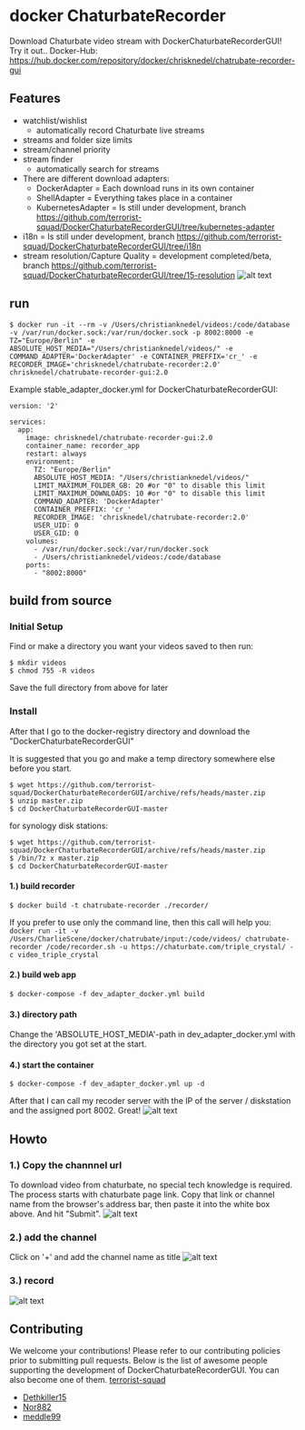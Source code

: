 # docker ChaturbateRecorder
Download Chaturbate video stream with  DockerChaturbateRecorderGUI! Try it out..
Docker-Hub: https://hub.docker.com/repository/docker/chrisknedel/chatrubate-recorder-gui

## Features
* watchlist/wishlist
  * automatically record Chaturbate live streams
* streams and folder size limits 
* stream/channel priority
* stream finder 
  * automatically search for streams
* There are different download adapters:
  * DockerAdapter = Each download runs in its own container
  * ShellAdapter = Everything takes place in a container
  * KubernetesAdapter = Is still under development, branch https://github.com/terrorist-squad/DockerChaturbateRecorderGUI/tree/kubernetes-adapter
* i18n = Is still under development, branch https://github.com/terrorist-squad/DockerChaturbateRecorderGUI/tree/i18n
* stream resolution/Capture Quality = development completed/beta, branch https://github.com/terrorist-squad/DockerChaturbateRecorderGUI/tree/15-resolution
![alt text](https://github.com/terrorist-squad/DockerChaturbateRecorderGUI/blob/master/screens/3.png "record")

## run 
```
$ docker run -it --rm -v /Users/christianknedel/videos:/code/database -v /var/run/docker.sock:/var/run/docker.sock -p 8002:8000 -e TZ="Europe/Berlin" -e ABSOLUTE_HOST_MEDIA="/Users/christianknedel/videos/" -e COMMAND_ADAPTER='DockerAdapter' -e CONTAINER_PREFFIX='cr_' -e RECORDER_IMAGE='chrisknedel/chatrubate-recorder:2.0' chrisknedel/chatrubate-recorder-gui:2.0
```
Example stable_adapter_docker.yml for DockerChaturbateRecorderGUI:
```
version: '2'

services:    
  app:
    image: chrisknedel/chatrubate-recorder-gui:2.0
    container_name: recorder_app
    restart: always
    environment:
      TZ: "Europe/Berlin"
      ABSOLUTE_HOST_MEDIA: "/Users/christianknedel/videos/"
      LIMIT_MAXIMUM_FOLDER_GB: 20 #or "0" to disable this limit
      LIMIT_MAXIMUM_DOWNLOADS: 10 #or "0" to disable this limit
      COMMAND_ADAPTER: 'DockerAdapter'
      CONTAINER_PREFFIX: 'cr_'
      RECORDER_IMAGE: 'chrisknedel/chatrubate-recorder:2.0'
      USER_UID: 0
      USER_GID: 0
    volumes:
      - /var/run/docker.sock:/var/run/docker.sock
      - /Users/christianknedel/videos:/code/database
    ports:
      - "8002:8000"
```

## build from source
### Initial Setup
Find or make a directory you want your videos saved to then run: 
```
$ mkdir videos
$ chmod 755 -R videos
```
Save the full directory from above for later

### Install
After that I go to the docker-registry directory and download the "DockerChaturbateRecorderGUI"

It is suggested that you go and make a temp directory somewhere else before you start.
```
$ wget https://github.com/terrorist-squad/DockerChaturbateRecorderGUI/archive/refs/heads/master.zip
$ unzip master.zip 
$ cd DockerChaturbateRecorderGUI-master
```

for synology disk stations:
```
$ wget https://github.com/terrorist-squad/DockerChaturbateRecorderGUI/archive/refs/heads/master.zip
$ /bin/7z x master.zip
$ cd DockerChaturbateRecorderGUI-master
```

#### 1.) build recorder
```
$ docker build -t chatrubate-recorder ./recorder/
```
If you prefer to use only the command line, then this call will help you:
``docker run -it -v /Users/CharlieScene/docker/chatrubate/input:/code/videos/ chatrubate-recorder /code/recorder.sh -u https://chaturbate.com/triple_crystal/ -c video_triple_crystal``


#### 2.) build web app
```
$ docker-compose -f dev_adapter_docker.yml build
```

#### 3.) directory path
Change the 'ABSOLUTE_HOST_MEDIA'-path in dev_adapter_docker.yml with the directory you got set at the start.

#### 4.) start the container
```
$ docker-compose -f dev_adapter_docker.yml up -d
```
After that I can call my recoder server with the IP of the server / diskstation and the assigned port 8002. Great! 
![alt text](https://github.com/terrorist-squad/DockerChaturbateRecorderGUI/blob/master/screens/3.png "record")

## Howto
### 1.) Copy the channnel url
To download video from chaturbate, no special tech knowledge is required. The process starts with chaturbate page link. Copy that link or channel name from the browser's address bar, then paste it into the white box above. And hit "Submit".
![alt text](https://github.com/terrorist-squad/DockerChaturbateRecorderGUI/blob/master/screens/1.png "Copy the channnel url")

### 2.) add the channel
Click on '+' and add the channel name as title
![alt text](https://github.com/terrorist-squad/DockerChaturbateRecorderGUI/blob/master/screens/2.png "add the channel")

### 3.) record
![alt text](https://github.com/terrorist-squad/DockerChaturbateRecorderGUI/blob/master/screens/3.png "record")

## Contributing
We welcome your contributions! Please refer to our contributing policies prior to submitting pull requests.
Below is the list of awesome people supporting the development of DockerChaturbateRecorderGUI. 
You can also become one of them. [terrorist-squad](https://www.patreon.com/terrorist_squad)
- [Dethkiller15](https://github.com/Dethkiller15)
- [Nor882](https://github.com/Nor882)
- [meddle99](https://github.com/meddle99)
